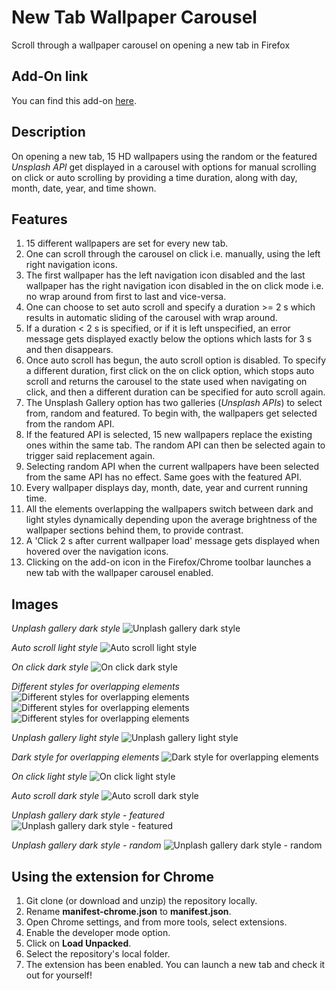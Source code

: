 # New Tab Wallpaper Carousel
Scroll through a wallpaper carousel on opening a new tab in Firefox

## Add-On link
You can find this add-on [here](https://addons.mozilla.org/en-US/firefox/addon/new-tab-wallpaper-carousel/).

## Description
On opening a new tab, 15 HD wallpapers using the random or the featured *Unsplash API* get displayed in a carousel with options for manual scrolling on click or auto scrolling by providing a time duration, along with day, month, date, year, and time shown.

## Features
1. 15 different wallpapers are set for every new tab.
1. One can scroll through the carousel on click i.e. manually, using the left right navigation icons.
1. The first wallpaper has the left navigation icon disabled and the last wallpaper has the right navigation icon disabled in the on click mode i.e. no wrap around from first to last and vice-versa.
1. One can choose to set auto scroll and specify a duration >= 2 s which results in automatic sliding of the carousel with wrap around.
1. If a duration < 2 s is specified, or if it is left unspecified, an error message gets displayed exactly below the options which lasts for 3 s and then disappears.
1. Once auto scroll has begun, the auto scroll option is disabled. To specify a different duration, first click on the on click option, which stops auto scroll and returns the carousel to the state used when navigating on click, and then a different duration can be specified for auto scroll again.
1. The Unsplash Gallery option has two galleries (*Unsplash APIs*) to select from, random and featured. To begin with, the wallpapers get selected from the random API.
1. If the featured API is selected, 15 new wallpapers replace the existing ones within the same tab. The random API can then be selected again to trigger said replacement again.
1. Selecting random API when the current wallpapers have been selected from the same API has no effect. Same goes with the featured API.
1. Every wallpaper displays day, month, date, year and current running time.
1. All the elements overlapping the wallpapers switch between dark and light styles dynamically depending upon the average brightness of the wallpaper sections behind them, to provide contrast.
1. A 'Click 2 s after current wallpaper load' message gets displayed when hovered over the navigation icons.
1. Clicking on the add-on icon in the Firefox/Chrome toolbar launches a new tab with the wallpaper carousel enabled.

## Images
*Unplash gallery dark style*
![Unplash gallery dark style](https://addons.cdn.mozilla.net/user-media/previews/full/237/237603.png?modified=1589092726)

*Auto scroll light style*
![Auto scroll light style](https://addons.cdn.mozilla.net/user-media/previews/full/237/237604.png?modified=1589092724)

*On click dark style*
![On click dark style](https://addons.cdn.mozilla.net/user-media/previews/full/237/237605.png?modified=1589092728)

*Different styles for overlapping elements*
![Different styles for overlapping elements](https://addons.cdn.mozilla.net/user-media/previews/full/237/237606.png?modified=1589092727)
![Different styles for overlapping elements](https://addons.cdn.mozilla.net/user-media/previews/full/237/237607.png?modified=1589092723)
![Different styles for overlapping elements](https://addons.cdn.mozilla.net/user-media/previews/full/237/237608.png?modified=1589092724)

*Unplash gallery light style*
![Unplash gallery light style](https://addons.cdn.mozilla.net/user-media/previews/full/237/237609.png?modified=1589092725)

*Dark style for overlapping elements*
![Dark style for overlapping elements](https://addons.cdn.mozilla.net/user-media/previews/full/237/237610.png?modified=1589092729)

*On click light style*
![On click light style](https://addons.cdn.mozilla.net/user-media/previews/full/237/237611.png?modified=1589092725)

*Auto scroll dark style*
![Auto scroll dark style](https://addons.cdn.mozilla.net/user-media/previews/full/237/237612.png?modified=1589092727)

*Unplash gallery dark style - featured*
![Unplash gallery dark style - featured](https://addons.cdn.mozilla.net/user-media/previews/full/237/237613.png?modified=1589092725)

*Unplash gallery dark style - random*
![Unplash gallery dark style - random](https://addons.cdn.mozilla.net/user-media/previews/full/237/237614.png?modified=1589092727)

## Using the extension for Chrome
1. Git clone (or download and unzip) the repository locally.
1. Rename **manifest-chrome.json** to **manifest.json**.
1. Open Chrome settings, and from more tools, select extensions.
1. Enable the developer mode option.
1. Click on **Load Unpacked**.
1. Select the repository's local folder.
1. The extension has been enabled. You can launch a new tab and check it out for yourself!
